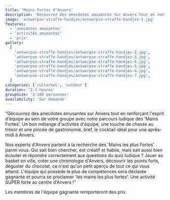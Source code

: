 ```yaml
---
title: 'Mains Fortes d’Anvers'
description: 'Découvrez des anecdotes amusantes sur Anvers tout en renforçant esprit équipe au sein de votre groupe'
image: 'antwerpse-straffe-handjes/antwerpse-straffe-handjes-1.jpg'
features:
  - 'anecdotes amusantes'
  - 'activités amusantes'
  - 'prix'
gallery:
  [
    'antwerpse-straffe-handjes/antwerpse-straffe-handjes-2.jpg',
    'antwerpse-straffe-handjes/antwerpse-straffe-handjes-3.jpg',
    'antwerpse-straffe-handjes/antwerpse-straffe-handjes-4.jpg',
    'antwerpse-straffe-handjes/antwerpse-straffe-handjes-5.jpg',
    'antwerpse-straffe-handjes/antwerpse-straffe-handjes-6.jpg',
    'antwerpse-straffe-handjes/antwerpse-straffe-handjes-7.jpg',
  ]
categories: ['cultureel', 'outdoor']
duration: '2-3 heures'
groupSize: '2-100 personnes'
availability: 'Sur demande'
---
```


"Découvrez des anecdotes amusantes sur Anvers tout en renforçant l'esprit d'équipe au sein de votre groupe avec notre parcours ludique des 'Mains Fortes'. Un bon mélange d'activités d'équipe, une touche de chasse au trésor et une pincée de gastronomie, bref, le cocktail idéal pour une après-midi à Anvers.

Nos experts d'Anvers partent à la recherche des 'Mains les plus Fortes' parmi vous. Qui sait bien chercher, est créatif et habile, mais sait aussi bien écouter et répondre correctement aux questions du quiz ludique ? Jouer au basket en ville, créer une chronologie d'Anvers, découvrir les points forts, déguster du chocolat, ce n'est qu'un petit aperçu de tout ce qui vous attend. L'équipe qui possède le plus de compétences sera déclarée gagnante et pourra se proclamer 'les mains les plus fortes'. Une activité SUPER forte au centre d'Anvers !"

Les membres de l'équipe gagnante remporteront des prix.
